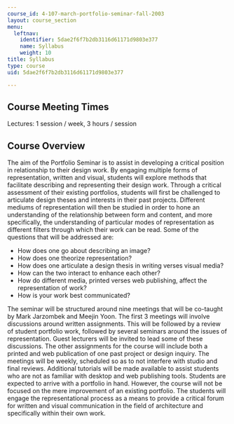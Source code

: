 ```yaml
---
course_id: 4-107-march-portfolio-seminar-fall-2003
layout: course_section
menu:
  leftnav:
    identifier: 5dae2f6f7b2db3116d61171d9803e377
    name: Syllabus
    weight: 10
title: Syllabus
type: course
uid: 5dae2f6f7b2db3116d61171d9803e377

---
```


Course Meeting Times
--------------------

Lectures: 1 session / week, 3 hours / session

Course Overview
---------------

The aim of the Portfolio Seminar is to assist in developing a critical position in relationship to their design work. By engaging multiple forms of representation, written and visual, students will explore methods that facilitate describing and representing their design work. Through a critical assessment of their existing portfolios, students will first be challenged to articulate design theses and interests in their past projects. Different mediums of representation will then be studied in order to hone an understanding of the relationship between form and content, and more specifically, the understanding of particular modes of representation as different filters through which their work can be read. Some of the questions that will be addressed are:

*   How does one go about describing an image?
*   How does one theorize representation?
*   How does one articulate a design thesis in writing verses visual media?
*   How can the two interact to enhance each other?
*   How do different media, printed verses web publishing, affect the representation of work?
*   How is your work best communicated?

The seminar will be structured around nine meetings that will be co-taught by Mark Jarzombek and Meejin Yoon. The first 3 meetings will involve discussions around written assignments. This will be followed by a review of student portfolio work, followed by several seminars around the issues of representation. Guest lecturers will be invited to lead some of these discussions. The other assignments for the course will include both a printed and web publication of one past project or design inquiry. The meetings will be weekly, scheduled so as to not interfere with studio and final reviews. Additional tutorials will be made available to assist students who are not as familiar with desktop and web publishing tools. Students are expected to arrive with a portfolio in hand. However, the course will not be focused on the mere improvement of an existing portfolio. The students will engage the representational process as a means to provide a critical forum for written and visual communication in the field of architecture and specifically within their own work.
